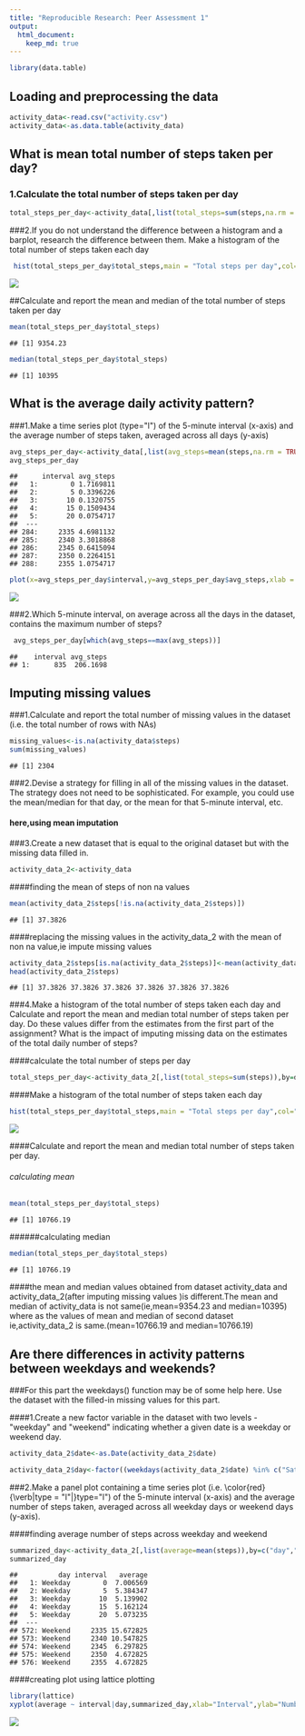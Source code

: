 ```yaml
---
title: "Reproducible Research: Peer Assessment 1"
output: 
  html_document:
    keep_md: true
---
```





```r
library(data.table)
```

## Loading and preprocessing the data


```r
activity_data<-read.csv("activity.csv")
activity_data<-as.data.table(activity_data)
```

## What is mean total number of steps taken per day?


### 1.Calculate the total number of steps taken per day

```r
total_steps_per_day<-activity_data[,list(total_steps=sum(steps,na.rm = TRUE)),by=date]
```

###2.If you do not understand the difference between a histogram and a barplot, research the difference between them. Make a histogram of the total number of steps taken each day


```r
 hist(total_steps_per_day$total_steps,main = "Total steps per day",col="blue",xlab= "Total_steps")
```

![](figure/histogram-1.png)<!-- -->



##Calculate and report the mean and median of the total number of steps taken per day


```r
mean(total_steps_per_day$total_steps)
```

```
## [1] 9354.23
```


```r
median(total_steps_per_day$total_steps)
```

```
## [1] 10395
```

## What is the average daily activity pattern?

###1.Make a time series plot (type="l") of the 5-minute interval (x-axis) and the average number of steps taken, averaged across all days (y-axis)


```r
avg_steps_per_day<-activity_data[,list(avg_steps=mean(steps,na.rm = TRUE)),by=interval]
avg_steps_per_day
```

```
##      interval avg_steps
##   1:        0 1.7169811
##   2:        5 0.3396226
##   3:       10 0.1320755
##   4:       15 0.1509434
##   5:       20 0.0754717
##  ---                   
## 284:     2335 4.6981132
## 285:     2340 3.3018868
## 286:     2345 0.6415094
## 287:     2350 0.2264151
## 288:     2355 1.0754717
```



```r
plot(x=avg_steps_per_day$interval,y=avg_steps_per_day$avg_steps,xlab = " 5 minute interval",ylab = "average number of steps taken(across all days)",type="l")
```

![](figure/plot-1.png)<!-- -->

###2.Which 5-minute interval, on average across all the days in the dataset, contains the maximum number of steps?


```r
 avg_steps_per_day[which(avg_steps==max(avg_steps))]
```

```
##    interval avg_steps
## 1:      835  206.1698
```


## Imputing missing values


###1.Calculate and report the total number of missing values in the dataset (i.e. the total number of rows with NAs)



```r
missing_values<-is.na(activity_data$steps)
sum(missing_values)
```

```
## [1] 2304
```

###2.Devise a strategy for filling in all of the missing values in the dataset. The strategy does not need to be sophisticated. For example, you could use the mean/median for that day, or the mean for that 5-minute interval, etc.
#### here,using mean imputation
###3.Create a new dataset that is equal to the original dataset but with the missing data filled in.


```r
activity_data_2<-activity_data
```

####finding the mean of steps of non na values

```r
mean(activity_data_2$steps[!is.na(activity_data_2$steps)])
```

```
## [1] 37.3826
```


####replacing the missing values in the activity_data_2 with the mean of non na value,ie impute missing values

```r
activity_data_2$steps[is.na(activity_data_2$steps)]<-mean(activity_data_2$steps[!is.na(activity_data_2$steps)])
head(activity_data_2$steps)
```

```
## [1] 37.3826 37.3826 37.3826 37.3826 37.3826 37.3826
```

###4.Make a histogram of the total number of steps taken each day and Calculate and report the mean and median total number of steps taken per day. Do these values differ from the estimates from the first part of the assignment? What is the impact of imputing missing data on the estimates of the total daily number of steps?

####calculate the total number of steps per day 

```r
total_steps_per_day<-activity_data_2[,list(total_steps=sum(steps)),by=date]
```

####Make a histogram of the total number of steps taken each day


```r
hist(total_steps_per_day$total_steps,main = "Total steps per day",col="blue",xlab= "Total_steps")
```

![](figure/histogram_2-1.png)<!-- -->

####Calculate and report the mean and median total number of steps taken per day.
###### calculating mean

```r
mean(total_steps_per_day$total_steps)
```

```
## [1] 10766.19
```

######calculating median

```r
median(total_steps_per_day$total_steps)
```

```
## [1] 10766.19
```

####the mean and median values obtained from dataset activity_data  and activity_data_2(after imputing missing values )is different.The mean and median of activity_data is not same(ie,mean=9354.23 and median=10395) where as the values of mean and median of second dataset ie,activity_data_2 is same.(mean=10766.19 and median=10766.19)



## Are there differences in activity patterns between weekdays and weekends?

###For this part the weekdays() function may be of some help here. Use the dataset with the filled-in missing values for this part.

####1.Create a new factor variable in the dataset with two levels - "weekday" and "weekend" indicating whether a given date is a weekday or weekend day.


```r
activity_data_2$date<-as.Date(activity_data_2$date)

activity_data_2$day<-factor((weekdays(activity_data_2$date) %in% c("Saturday","Sunday") ),levels=c(TRUE,FALSE),labels=c("Weekend","Weekday"))
```

###2.Make a panel plot containing a time series plot (i.e. \color{red}{\verb|type = "l"|}type="l") of the 5-minute interval (x-axis) and the average number of steps taken, averaged across all weekday days or weekend days (y-axis). 

####finding average number of steps across weekday and weekend

```r
summarized_day<-activity_data_2[,list(average=mean(steps)),by=c("day","interval")]
summarized_day
```

```
##          day interval   average
##   1: Weekday        0  7.006569
##   2: Weekday        5  5.384347
##   3: Weekday       10  5.139902
##   4: Weekday       15  5.162124
##   5: Weekday       20  5.073235
##  ---                           
## 572: Weekend     2335 15.672825
## 573: Weekend     2340 10.547825
## 574: Weekend     2345  6.297825
## 575: Weekend     2350  4.672825
## 576: Weekend     2355  4.672825
```

####creating plot using lattice plotting 

```r
library(lattice)
xyplot(average ~ interval|day,summarized_day,xlab="Interval",ylab="Number of steps",type="l",layout=c(1,2))
```

![](figure/xyplot-1.png)<!-- -->
 

 





